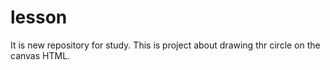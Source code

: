 # lesson
It is new repository for study. This is project about drawing thr circle on the canvas HTML.
